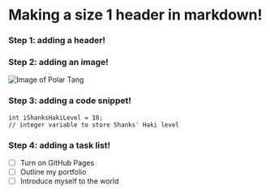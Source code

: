 # Making a size 1 header in markdown!
### Step 1: adding a header!

### Step 2: adding an image!
![Image of Polar Tang](https://static.wikia.nocookie.net/onepiecetreasurecruiseglobal/images/b/bb/Polar_Tang.png/revision/latest?cb=20190115192027)

### Step 3: adding a code snippet!
```
int iShanksHakiLevel = 10;
// integer variable to store Shanks' Haki level
```

### Step 4: adding a task list!
- [ ] Turn on GitHub Pages
- [ ] Outline my portfolio
- [ ] Introduce myself to the world
